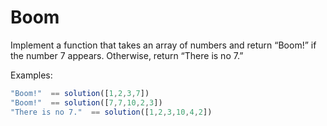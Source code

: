 # Boom

Implement a function that takes an array of numbers and return “Boom!” if the number 7 appears. Otherwise, return “There is no 7.”

Examples:
```js
"Boom!"  == solution([1,2,3,7])
"Boom!"  == solution([7,7,10,2,3])
"There is no 7."  == solution([1,2,3,10,4,2])
```